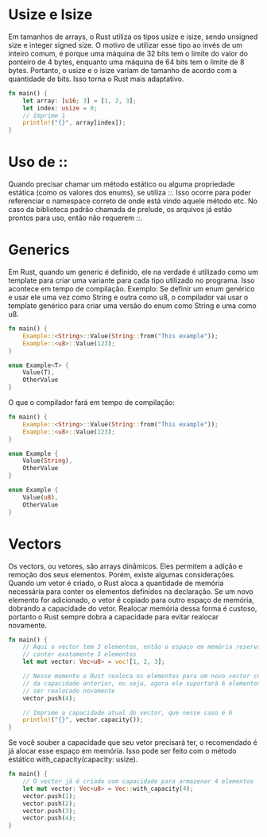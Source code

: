 # Usize e Isize
Em tamanhos de arrays, o Rust utiliza os tipos usize e isize, sendo unsigned size e integer signed size. O motivo de utilizar esse tipo ao invés de um inteiro comum, é porque uma máquina de 32 bits tem o limite do valor do ponteiro de 4 bytes, enquanto uma máquina de 64 bits tem o limite de 8 bytes. Portanto, o usize e o isize variam de tamanho de acordo com a quantidade de bits. Isso torna o Rust mais adaptativo.
```rust
fn main() {
    let array: [u16; 3] = [1, 2, 3];
    let index: usize = 0;
    // Imprime 1
    println!("{}", array[index]);
}
```

# Uso de ::
Quando precisar chamar um método estático ou alguma propriedade estática (como os valores dos enums), se utiliza *::*. Isso ocorre para poder referenciar o namespace correto de onde está vindo aquele método etc. No caso da biblioteca padrão chamada de prelude, os arquivos já estão prontos para uso, então não requerem *::*.

# Generics
Em Rust, quando um generic é definido, ele na verdade é utilizado como um template para criar uma variante para cada tipo utilizado no programa. Isso acontece em tempo de compilação. Exemplo: Se definir um enum genérico e usar ele uma vez como String e outra como u8, o compilador vai usar o template genérico para criar uma versão do enum como String e uma como u8.
```rust
fn main() {
    Example::<String>::Value(String::from("This example"));
    Example::<u8>::Value(123);
}

enum Example<T> {
    Value(T),
    OtherValue
}
```
O que o compilador fará em tempo de compilação:
```rust
fn main() {
    Example::<String>::Value(String::from("This example"));
    Example::<u8>::Value(123);
}

enum Example {
    Value(String),
    OtherValue
}

enum Example {
    Value(u8),
    OtherValue
}
```

# Vectors
Os vectors, ou vetores, são arrays dinâmicos. Eles permitem a adição e remoção dos seus elementos. Porém, existe algumas considerações. Quando um vetor é criado, o Rust aloca a quantidade de memória necessária para conter os elementos definidos na declaração. Se um novo elemento for adicionado, o vetor é copiado para outro espaço de memória, dobrando a capacidade do vetor. Realocar memória dessa forma é custoso, portanto o Rust sempre dobra a capacidade para evitar realocar novamente.
```rust
fn main() {
    // Aqui o vector tem 3 elementos, então o espaço em memória reservado é para
    // conter exatamente 3 elementos
    let mut vector: Vec<u8> = vec![1, 2, 3];

    // Nesse momento o Rust realoca os elementos para um novo vector com o dobro
    // da capacidade anterior, ou seja, agora ele suportará 6 elementos até precisar
    // ser realocado novamente
    vector.push(4);

    // Imprime a capacidade atual do vector, que nesse caso é 6
    println!("{}", vector.capacity());
}
```
Se você souber a capacidade que seu vetor precisará ter, o recomendado é já alocar esse espaço em memória. Isso pode ser feito com o método estático with_capacity(capacity: usize).
```rust
fn main() {
    // O vector já é criado com capacidade para armazenar 4 elementos
    let mut vector: Vec<u8> = Vec::with_capacity(4);
    vector.push(1);
    vector.push(2);
    vector.push(3);
    vector.push(4);
}
```